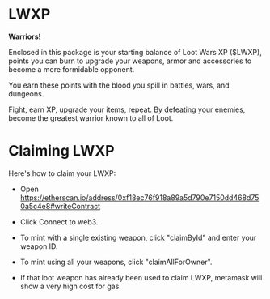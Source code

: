 # LWXP

__Warriors!__

Enclosed in this package is your starting balance of Loot Wars XP ($LWXP), points you can burn to upgrade your weapons, armor and accessories to become a more formidable opponent. 

You earn these points with the blood you spill in battles, wars, and dungeons.

Fight, earn XP, upgrade your items, repeat. By defeating your enemies, become the greatest warrior known to all of Loot.

# Claiming LWXP

Here's how to claim your LWXP:

* Open https://etherscan.io/address/0xf18ec76f918a89a5d790e7150dd468d750a5c4e8#writeContract

* Click Connect to web3.

* To mint with a single existing weapon, click "claimById" and enter your weapon ID.

* To mint using all your weapons, click "claimAllForOwner".

* If that loot weapon has already been used to claim LWXP, metamask will show a very high cost for gas.
